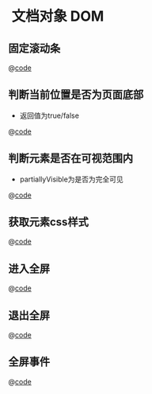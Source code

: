 #   文档对象 DOM

## 固定滚动条

@[code](../../tpl//dom/frozenScroll.js)

## 判断当前位置是否为页面底部

- 返回值为true/false

@[code](../../tpl//dom/bottomVisible.js)

## 判断元素是否在可视范围内

- partiallyVisible为是否为完全可见

@[code](../../tpl//dom/elementIsVisibleInViewport.js)

## 获取元素css样式
@[code](../../tpl//dom/getStyle.js)

## 进入全屏
@[code](../../tpl//dom/fullscreenIn.js)

## 退出全屏
@[code](../../tpl//dom/fullscreenExit.js)

## 全屏事件
@[code](../../tpl//dom/fullscreenchange.js)

